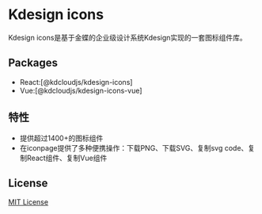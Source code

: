 # Kdesign icons
Kdesign icons是基于金蝶的企业级设计系统Kdesign实现的一套图标组件库。

## Packages
- React:[@kdcloudjs/kdesign-icons]
- Vue:[@kdcloudjs/kdesign-icons-vue]

## 特性

- 提供超过1400+的图标组件
- 在iconpage提供了多种便携操作：下载PNG、下载SVG、复制svg code、复制React组件、复制Vue组件

## License
[MIT License](./LICENSE)